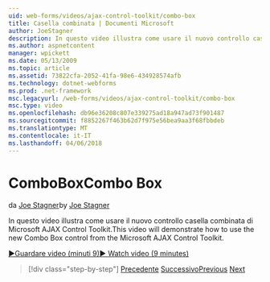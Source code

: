 ```yaml
---
uid: web-forms/videos/ajax-control-toolkit/combo-box
title: Casella combinata | Documenti Microsoft
author: JoeStagner
description: In questo video illustra come usare il nuovo controllo casella combinata di Microsoft AJAX Control Toolkit.
ms.author: aspnetcontent
manager: wpickett
ms.date: 05/13/2009
ms.topic: article
ms.assetid: 73822cfa-2052-41fa-98e6-434928574afb
ms.technology: dotnet-webforms
ms.prod: .net-framework
msc.legacyurl: /web-forms/videos/ajax-control-toolkit/combo-box
msc.type: video
ms.openlocfilehash: db96e36208c807e339275ad18a947ad73f901487
ms.sourcegitcommit: f8852267f463b62d7f975e56bea9aa3f68fbbdeb
ms.translationtype: MT
ms.contentlocale: it-IT
ms.lasthandoff: 04/06/2018
---
```

<a name="combo-box"></a><span data-ttu-id="0880f-103">ComboBox</span><span class="sxs-lookup"><span data-stu-id="0880f-103">Combo Box</span></span>
====================
<span data-ttu-id="0880f-104">da [Joe Stagner](https://github.com/JoeStagner)</span><span class="sxs-lookup"><span data-stu-id="0880f-104">by [Joe Stagner](https://github.com/JoeStagner)</span></span>

<span data-ttu-id="0880f-105">In questo video illustra come usare il nuovo controllo casella combinata di Microsoft AJAX Control Toolkit.</span><span class="sxs-lookup"><span data-stu-id="0880f-105">This video will demonstrate how to use the new Combo Box control from the Microsoft AJAX Control Toolkit.</span></span>

[<span data-ttu-id="0880f-106">&#9654;Guardare video (minuti 9)</span><span class="sxs-lookup"><span data-stu-id="0880f-106">&#9654; Watch video (9 minutes)</span></span>](https://channel9.msdn.com/Blogs/ASP-NET-Site-Videos/combo-box)

> [!div class="step-by-step"]
> <span data-ttu-id="0880f-107">[Precedente](color-picker.md)
> [Successivo](editor-control.md)</span><span class="sxs-lookup"><span data-stu-id="0880f-107">[Previous](color-picker.md)
[Next](editor-control.md)</span></span>

